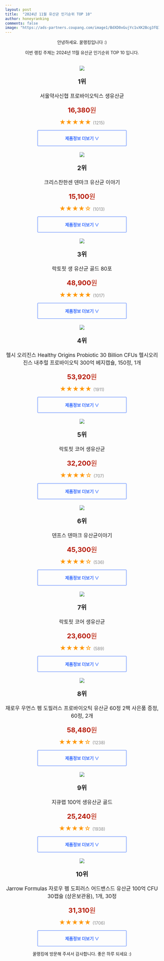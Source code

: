 ```yaml
---
layout: post
title:  "2024년 11월 유산균 인기순위 TOP 10"
author: honeyranking
comments: false
image: "https://ads-partners.coupang.com/image1/BdXD0xGujYc1vXK2Bcg3fQIIHK_isLoWes8TsS-slmgRGMzYJNQ1bDOVQPk8ee-g6rEQ7x0Ws9PzTOId9J0CORdO6tXbwLX-r4lHq4nhJv2dpawlggT2EoaocBg3fyC49PxSoKCcrR7f9kcCig8gXsf5hecfSRGoaShhZ8M_3rcPbRT9O_kh8gda_-_fu5exDypG2sZoh_Xnok8rg2bwG5EMWzXI2lNPwqYjzWv4U52k3eQ7WawxZWC0VydqjYXJiGOxd7xkdEeJBw0Nnd12gwLJaMAB2mPuALGsIIeFR20Ey63h6c5Iai-Jg0G-sVcgPA=="
---
```

<p style="text-align: center;">안녕하세요. 꿀랭킹입니다 :)</p>
<p style="text-align: center;">이번 랭킹 주제는 2024년 11월 유산균 인기순위 TOP 10 입니다.</p><center><img src="https://ads-partners.coupang.com/image1/BdXD0xGujYc1vXK2Bcg3fQIIHK_isLoWes8TsS-slmgRGMzYJNQ1bDOVQPk8ee-g6rEQ7x0Ws9PzTOId9J0CORdO6tXbwLX-r4lHq4nhJv2dpawlggT2EoaocBg3fyC49PxSoKCcrR7f9kcCig8gXsf5hecfSRGoaShhZ8M_3rcPbRT9O_kh8gda_-_fu5exDypG2sZoh_Xnok8rg2bwG5EMWzXI2lNPwqYjzWv4U52k3eQ7WawxZWC0VydqjYXJiGOxd7xkdEeJBw0Nnd12gwLJaMAB2mPuALGsIIeFR20Ey63h6c5Iai-Jg0G-sVcgPA==" style="margin-top:20px" /></center><p style="text-align: center; font-size: 20px"><b>1위</b></p><p style="text-align: center; font-size: 17px">서울약사신협 프로바이오틱스 생유산균</p><p style="text-align: center;"><span style="color: #b61800; font-size: 22px;"><b>16,380</b>원</span></p><p style="text-align: center;"><span style="color: #ff9600; font-size: 20px;">★★★★★ </span><span style="color: #878787;">(1215)</span></p><center><a href="https://link.coupang.com/re/AFFSDP?lptag=AF3899140&subid=honeyrank&pageKey=7149552437&itemId=18807552875&vendorItemId=3277081236&traceid=V0-153-336c2388caf29c11&requestid=20241101090000672248642832&token=31850C%7CMIXED"><div style="font-size: 14px; display: inline-block; padding: 15px 90px; color: #346aff; border-radius: 2px; border: 1px solid #346aff; cursor: pointer;"><b>제품정보 더보기 &or;</b></div></a></center><center><img src="https://ads-partners.coupang.com/image1/38aNLjWt3xopkDdi3yIHpOGzIVIN9QfYvAe_m8OHif6aOGjqjThW0kyk8Ptluja8LlHhSfHuEnwfkg19KAeBslIJPPds95cZhO0vYQSJKZV5Pus4USsCWGlS7o0CxEN-E6yO5yYf9VNGttJxwId1zak8XZDr6EApgy-BaORCMeKqWFHuq66N2bubkOmXUL8NmFn5EjUWFj3ZnLsFO9geHqg0ue978XMVUl4WiM3vWYrCDYaBa-PDZoH7V5iwD3BhE4E-k7OcbJ6zFCC5CIxYKMltTFyGmOLQ-J_J" style="margin-top:20px" /></center><p style="text-align: center; font-size: 20px"><b>2위</b></p><p style="text-align: center; font-size: 17px">크리스찬한센 덴마크 유산균 이야기</p><p style="text-align: center;"><span style="color: #b61800; font-size: 22px;"><b>15,100</b>원</span></p><p style="text-align: center;"><span style="color: #ff9600; font-size: 20px;">★★★★☆ </span><span style="color: #878787;">(1013)</span></p><center><a href="https://link.coupang.com/re/AFFSDP?lptag=AF3899140&subid=honeyrank&pageKey=6063894601&itemId=19441573413&vendorItemId=81816610559&traceid=V0-153-84d5ced77c9f14e3&requestid=20241101090000672248642832&token=31850C%7CMIXED"><div style="font-size: 14px; display: inline-block; padding: 15px 90px; color: #346aff; border-radius: 2px; border: 1px solid #346aff; cursor: pointer;"><b>제품정보 더보기 &or;</b></div></a></center><center><img src="https://ads-partners.coupang.com/image1/Z4AB7dDYSog9JcNcZ3w5SmzREo7Bta6pX8-86Ih1YpOzADfxZnRjP0mEHty1xGkWoHNbjf2jswssNgE1FMZzXO_F2AoLvXzi0BdkGyD-mmEtKF_XoDZHtmemhhQCy8Ki7-Eg-EfxdN4tI-_J14OtZg_fQuvv8XpfqVuPg5MihE7lJTGZGXixmTCJeDwR-LiYv5RHo1RQ1FRorY_2J8bC-o1ATGyIPgD2yxZv32EsRx_GUUKF7zTSi0O-ToYgQgFi4IA48a_jxABrLJaqjAEShVRTrvzekX5KWO8Tlf4LBlCXzunrxV6Pi9dhJ9nigjnWWw==" style="margin-top:20px" /></center><p style="text-align: center; font-size: 20px"><b>3위</b></p><p style="text-align: center; font-size: 17px">락토핏 생 유산균 골드 80포</p><p style="text-align: center;"><span style="color: #b61800; font-size: 22px;"><b>48,900</b>원</span></p><p style="text-align: center;"><span style="color: #ff9600; font-size: 20px;">★★★★★ </span><span style="color: #878787;">(1017)</span></p><center><a href="https://link.coupang.com/re/AFFSDP?lptag=AF3899140&subid=honeyrank&pageKey=7458810098&itemId=19378973001&vendorItemId=4635121437&traceid=V0-153-822f4d1c000a5436&requestid=20241101090000672248642832&token=31850C%7CMIXED"><div style="font-size: 14px; display: inline-block; padding: 15px 90px; color: #346aff; border-radius: 2px; border: 1px solid #346aff; cursor: pointer;"><b>제품정보 더보기 &or;</b></div></a></center><center><img src="https://ads-partners.coupang.com/image1/x5CaYY-Nic1vOOaox9segYSOq2P4f3gTI_8TiIVa1Eg1uxAr43_RVTHmPJzAnxRQgK1YG38Ej1Nm_1VO6wH104QgPF1rxyD3LKtk5EGrW_HFO02zJ8A5UEYRAEjtW4Cs5EsheHzGy6An3MdcaYyhRUUKSz4J-mX_hJ4hiaUvK3CKC_V4zZki8F7KKF86EqcboSqPIEa8tStknKCgN3X3Es0QGxkBPU3X9BoAARGf_t_ldR3Ahb41EsmzNquRhKrgHzSILolZlpCYrXCs4s04xW89getrcRp09yCB4VbunDDvwz7DS8-9RdhcIQnglw==" style="margin-top:20px" /></center><p style="text-align: center; font-size: 20px"><b>4위</b></p><p style="text-align: center; font-size: 17px">헬시 오리진스 Healthy Origins Probiotic 30 Billion CFUs 헬시오리진스 내추럴 프로바이오틱 300억 베지캡슐, 150정, 1개</p><p style="text-align: center;"><span style="color: #b61800; font-size: 22px;"><b>53,920</b>원</span></p><p style="text-align: center;"><span style="color: #ff9600; font-size: 20px;">★★★★★ </span><span style="color: #878787;">(1911)</span></p><center><a href="https://link.coupang.com/re/AFFSDP?lptag=AF3899140&subid=honeyrank&pageKey=6988822689&itemId=115178405&vendorItemId=3087054128&traceid=V0-153-c9e6ea0fcfa87b28&clickBeacon=3d36bd70-97e4-11ef-bcea-cd50ff84f4c5%7E3&requestid=20241101090000672248642832&token=31850C%7CMIXED"><div style="font-size: 14px; display: inline-block; padding: 15px 90px; color: #346aff; border-radius: 2px; border: 1px solid #346aff; cursor: pointer;"><b>제품정보 더보기 &or;</b></div></a></center><center><img src="https://ads-partners.coupang.com/image1/gq4OqnjDXs571njwgk26CaSNmXyWEFUwI-wnxumuiVptgQ3zQlpVfqYdenEyNq3lXGk_sSNZ05e9r3Y5ExlEdvwj3SoDXWfZuc1gYjHinL8q7awEWN2juXEbOwTmHKp2i-Ef3Cq-GQUA2QYsoH4yiyLfPpKnxf3fy_9d8n9zLa6qyMvW3tkXgW5LJIIuZuWHFqHTicyV-0TVXVhDZWMc3IIMrb2dGi1qYeAtj_Wut0gzk3UcYeh6dmReoomESr614wctw-xWD4XhCmOhVgih4mNolyhYYeTkZEg=" style="margin-top:20px" /></center><p style="text-align: center; font-size: 20px"><b>5위</b></p><p style="text-align: center; font-size: 17px">락토핏 코어 생유산균</p><p style="text-align: center;"><span style="color: #b61800; font-size: 22px;"><b>32,200</b>원</span></p><p style="text-align: center;"><span style="color: #ff9600; font-size: 20px;">★★★★☆ </span><span style="color: #878787;">(707)</span></p><center><a href="https://link.coupang.com/re/AFFSDP?lptag=AF3899140&subid=honeyrank&pageKey=5498533952&itemId=733892918&vendorItemId=85093994017&traceid=V0-153-ee7f1c467eb516af&requestid=20241101090000672248642832&token=31850C%7CMIXED"><div style="font-size: 14px; display: inline-block; padding: 15px 90px; color: #346aff; border-radius: 2px; border: 1px solid #346aff; cursor: pointer;"><b>제품정보 더보기 &or;</b></div></a></center><center><img src="https://ads-partners.coupang.com/image1/PYixlN3kxv7pJcATPbsDwTq5Qvo8jmR6xdxpWqqZjGJ-4xg2rgvIspuCDd-2lFx6hXIgu_mYOakAcJueXf-nPSs9CM1kSKhW9BHtoPRggTyoPh4BM_pB9XFzUQjFqUlRsv83xBXfE72iXZP_jru5kPt9mSi7HavAkL0SF8wcrlH0iALJvh2asu9Zg49qTW8Pth-IBshRvWj0HTWAYetHI4lozduKniLab-CkzuYFJdFLtrotiT2n5NVD0Y0ZFTeBzlG80FyLhlw0x6gAB7P7Tu-l9GBOVUtmQCvcTg==" style="margin-top:20px" /></center><p style="text-align: center; font-size: 20px"><b>6위</b></p><p style="text-align: center; font-size: 17px">덴프스 덴마크 유산균이야기</p><p style="text-align: center;"><span style="color: #b61800; font-size: 22px;"><b>45,300</b>원</span></p><p style="text-align: center;"><span style="color: #ff9600; font-size: 20px;">★★★★☆ </span><span style="color: #878787;">(536)</span></p><center><a href="https://link.coupang.com/re/AFFSDP?lptag=AF3899140&subid=honeyrank&pageKey=6063894601&itemId=12826882523&vendorItemId=85873893645&traceid=V0-153-84d5ced77c9f14e3&requestid=20241101090000672248642832&token=31850C%7CMIXED"><div style="font-size: 14px; display: inline-block; padding: 15px 90px; color: #346aff; border-radius: 2px; border: 1px solid #346aff; cursor: pointer;"><b>제품정보 더보기 &or;</b></div></a></center><center><img src="https://ads-partners.coupang.com/image1/5tnax4srxOiwCTfv5j91IguZGGDaHuXieW4rnYb4JJV3r7d2bCRRlGsmvHj5nAXUEVCLyKY_PH7YJWaBnEqFj_8GGBzstHBWne2NMvQvEiHucC8nL758aVXOzXx8vvubd-flkmxPGzPQNVrwODtMnj8I697v29uB4o3ol9dNqAX8sBOy05_KkXsEI7BsJjd80BNnoPT8l-IWpKHzwY-RtjRmN-q2_oOAGumSm2faPUvs8H3AnWacI8-E56LIJZ6-Ay_4s3Z1ETOEJRM5CuSm0r955Mk_R3LPVws=" style="margin-top:20px" /></center><p style="text-align: center; font-size: 20px"><b>7위</b></p><p style="text-align: center; font-size: 17px">락토핏 코어 생유산균</p><p style="text-align: center;"><span style="color: #b61800; font-size: 22px;"><b>23,600</b>원</span></p><p style="text-align: center;"><span style="color: #ff9600; font-size: 20px;">★★★★☆ </span><span style="color: #878787;">(589)</span></p><center><a href="https://link.coupang.com/re/AFFSDP?lptag=AF3899140&subid=honeyrank&pageKey=5498533952&itemId=19283681356&vendorItemId=85093993993&traceid=V0-153-ee7f1c467eb516af&requestid=20241101090000672248642832&token=31850C%7CMIXED"><div style="font-size: 14px; display: inline-block; padding: 15px 90px; color: #346aff; border-radius: 2px; border: 1px solid #346aff; cursor: pointer;"><b>제품정보 더보기 &or;</b></div></a></center><center><img src="https://ads-partners.coupang.com/image1/rNUiJKTHhW8GJcDrrM8Su1fDIBrHA05lyPs67H1ipAWMxTe5xZXEAEYXko25gSofwWmgeopjFTCffVmBJWc0_3CCLG0bgjiEsjAyZ05CBGTkWuxuOE2lGratT3vnjfWjxOlp5KCzMNs9ZBWKUgr5FLwG_zTCwa_zw7tRqh9T9j_4azIvp-5MeXfvIi4lYsaYaGeUXrqeHdxi7HoAwOXHkuQYqsBqOUUhVQ1x2H78F8knbVZNyfbG1oUT_7ziW51i7JH-LYXKF6LoQnB_-1isUEwaKnygxsT0VxRcBFIAl6vHRlWdK6MhvvnCzun05C4t" style="margin-top:20px" /></center><p style="text-align: center; font-size: 20px"><b>8위</b></p><p style="text-align: center; font-size: 17px">재로우 우먼스 펨 도필러스 프로바이오틱 유산균 60정 2팩 사은품 증정, 60정, 2개</p><p style="text-align: center;"><span style="color: #b61800; font-size: 22px;"><b>58,480</b>원</span></p><p style="text-align: center;"><span style="color: #ff9600; font-size: 20px;">★★★★☆ </span><span style="color: #878787;">(1238)</span></p><center><a href="https://link.coupang.com/re/AFFSDP?lptag=AF3899140&subid=honeyrank&pageKey=8402649590&itemId=13448219252&vendorItemId=70524758059&traceid=V0-153-4b4609a86b717ce0&clickBeacon=3d36bd70-97e4-11ef-8e01-db44fd79ac60%7E3&requestid=20241101090000672248642832&token=31850C%7CMIXED"><div style="font-size: 14px; display: inline-block; padding: 15px 90px; color: #346aff; border-radius: 2px; border: 1px solid #346aff; cursor: pointer;"><b>제품정보 더보기 &or;</b></div></a></center><center><img src="https://ads-partners.coupang.com/image1/C-R0fU5HKKiZik73C2B_-kFtGRQ4MaHVxC1rLpqTrWt62N0rpiJRooMEmeK-2rdXZldWVe2iAKqPJNvQZ9N3oczFiCrg59MycadlVh7vkWygaxSKMQl5SdN3ghHcw_hrNwF9EQd4_USIsHp-PqpMgvAGVHcsQB7xVcRr0RBy7CgPY1ZYWTIixQBuxY1e9MpbV4mOPBzqT3jNQseA2t2IuB6OlAXsh-4w2rcL0wG1W0l9zbgy32nrvpygkco2T8of8LbiDwhbpeq-Lmw7rJ0FtnsmgWYBGtrfuXzzJfnUmpaRYn4UwoVQu0w95L86TBociCE=" style="margin-top:20px" /></center><p style="text-align: center; font-size: 20px"><b>9위</b></p><p style="text-align: center; font-size: 17px">지큐랩 100억 생유산균 골드</p><p style="text-align: center;"><span style="color: #b61800; font-size: 22px;"><b>25,240</b>원</span></p><p style="text-align: center;"><span style="color: #ff9600; font-size: 20px;">★★★★☆ </span><span style="color: #878787;">(1938)</span></p><center><a href="https://link.coupang.com/re/AFFSDP?lptag=AF3899140&subid=honeyrank&pageKey=8232473970&itemId=23695709478&vendorItemId=71966623886&traceid=V0-153-b50bd183a80c124f&requestid=20241101090000672248642832&token=31850C%7CMIXED"><div style="font-size: 14px; display: inline-block; padding: 15px 90px; color: #346aff; border-radius: 2px; border: 1px solid #346aff; cursor: pointer;"><b>제품정보 더보기 &or;</b></div></a></center><center><img src="https://ads-partners.coupang.com/image1/glzECPWqucRIJZWTghmZ-Zjc5iCCmJH7_kut9MLG1XEi4r_1lU9i5uTOAJaL2OSlDn3Hxgv9_7hFiDU41MGcnQVEf5T4LYfdhnpqfgd6AniD3U7tdH_c02VGPrisdE_DpGfKElCBNMBb_7iG4o6MoIW3UQCUhXrHwRq2kAeAr20rVkqMGFMxaVa4DM4MMcNmJebbVOVbkixq4g1rTZanjqvM5jABFX4iHazqs9qO0GfTW99ENBA7Hbet6ePPnBugmjm_8BzAC_evEhhKtqd9thx0LN8Z4qlX187jgXvvB8eFCi6TiVliMEsay8Gma4nZ" style="margin-top:20px" /></center><p style="text-align: center; font-size: 20px"><b>10위</b></p><p style="text-align: center; font-size: 17px">Jarrow Formulas 자로우 펨 도피러스 어드밴스드 유산균 100억 CFU 30캡슐 (상온보관용), 1개, 30정</p><p style="text-align: center;"><span style="color: #b61800; font-size: 22px;"><b>31,310</b>원</span></p><p style="text-align: center;"><span style="color: #ff9600; font-size: 20px;">★★★★★ </span><span style="color: #878787;">(1706)</span></p><center><a href="https://link.coupang.com/re/AFFSDP?lptag=AF3899140&subid=honeyrank&pageKey=7522703123&itemId=17496413220&vendorItemId=86837595555&traceid=V0-153-ce9b9fdf760a400a&clickBeacon=3d36e480-97e4-11ef-91b6-0c33b9d8d7f2%7E3&requestid=20241101090000672248642832&token=31850C%7CMIXED"><div style="font-size: 14px; display: inline-block; padding: 15px 90px; color: #346aff; border-radius: 2px; border: 1px solid #346aff; cursor: pointer;"><b>제품정보 더보기 &or;</b></div></a></center><p style="text-align: center;">꿀랭킹에 방문해 주셔서 감사합니다. 좋은 하루 되세요 :)</p>